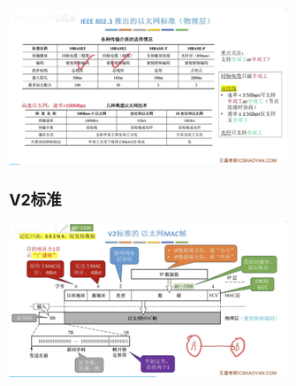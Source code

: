 

![输入图片说明](/imgs/2025-07-31/I4uisVZ4Z6QIpYEi.png)

# V2标准
![输入图片说明](/imgs/2025-08-02/JEQZ9ALezQHRvby9.png)
<!--stackedit_data:
eyJoaXN0b3J5IjpbMTkzMjQ1MjU4MCwyNzAzMzc1MDhdfQ==
-->